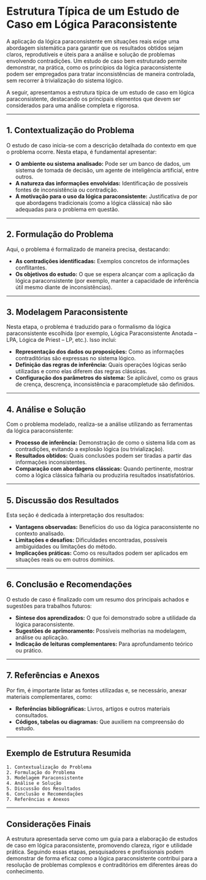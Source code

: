 
# Estrutura Típica de um Estudo de Caso em Lógica Paraconsistente

A aplicação da lógica paraconsistente em situações reais exige uma abordagem sistemática para garantir que os resultados obtidos sejam claros, reprodutíveis e úteis para a análise e solução de problemas envolvendo contradições. Um estudo de caso bem estruturado permite demonstrar, na prática, como os princípios da lógica paraconsistente podem ser empregados para tratar inconsistências de maneira controlada, sem recorrer à trivialização do sistema lógico.

A seguir, apresentamos a estrutura típica de um estudo de caso em lógica paraconsistente, destacando os principais elementos que devem ser considerados para uma análise completa e rigorosa.

---

## 1. **Contextualização do Problema**

O estudo de caso inicia-se com a descrição detalhada do contexto em que o problema ocorre. Nesta etapa, é fundamental apresentar:

- **O ambiente ou sistema analisado:** Pode ser um banco de dados, um sistema de tomada de decisão, um agente de inteligência artificial, entre outros.
- **A natureza das informações envolvidas:** Identificação de possíveis fontes de inconsistência ou contradição.
- **A motivação para o uso da lógica paraconsistente:** Justificativa de por que abordagens tradicionais (como a lógica clássica) não são adequadas para o problema em questão.

---

## 2. **Formulação do Problema**

Aqui, o problema é formalizado de maneira precisa, destacando:

- **As contradições identificadas:** Exemplos concretos de informações conflitantes.
- **Os objetivos do estudo:** O que se espera alcançar com a aplicação da lógica paraconsistente (por exemplo, manter a capacidade de inferência útil mesmo diante de inconsistências).

---

## 3. **Modelagem Paraconsistente**

Nesta etapa, o problema é traduzido para o formalismo da lógica paraconsistente escolhida (por exemplo, Lógica Paraconsistente Anotada – LPA, Lógica de Priest – LP, etc.). Isso inclui:

- **Representação dos dados ou proposições:** Como as informações contraditórias são expressas no sistema lógico.
- **Definição das regras de inferência:** Quais operações lógicas serão utilizadas e como elas diferem das regras clássicas.
- **Configuração dos parâmetros do sistema:** Se aplicável, como os graus de crença, descrença, inconsistência e paracompletude são definidos.

---

## 4. **Análise e Solução**

Com o problema modelado, realiza-se a análise utilizando as ferramentas da lógica paraconsistente:

- **Processo de inferência:** Demonstração de como o sistema lida com as contradições, evitando a explosão lógica (ou trivialização).
- **Resultados obtidos:** Quais conclusões podem ser tiradas a partir das informações inconsistentes.
- **Comparação com abordagens clássicas:** Quando pertinente, mostrar como a lógica clássica falharia ou produziria resultados insatisfatórios.

---

## 5. **Discussão dos Resultados**

Esta seção é dedicada à interpretação dos resultados:

- **Vantagens observadas:** Benefícios do uso da lógica paraconsistente no contexto analisado.
- **Limitações e desafios:** Dificuldades encontradas, possíveis ambiguidades ou limitações do método.
- **Implicações práticas:** Como os resultados podem ser aplicados em situações reais ou em outros domínios.

---

## 6. **Conclusão e Recomendações**

O estudo de caso é finalizado com um resumo dos principais achados e sugestões para trabalhos futuros:

- **Síntese dos aprendizados:** O que foi demonstrado sobre a utilidade da lógica paraconsistente.
- **Sugestões de aprimoramento:** Possíveis melhorias na modelagem, análise ou aplicação.
- **Indicação de leituras complementares:** Para aprofundamento teórico ou prático.

---

## 7. **Referências e Anexos**

Por fim, é importante listar as fontes utilizadas e, se necessário, anexar materiais complementares, como:

- **Referências bibliográficas:** Livros, artigos e outros materiais consultados.
- **Códigos, tabelas ou diagramas:** Que auxiliem na compreensão do estudo.

---

## Exemplo de Estrutura Resumida

```text
1. Contextualização do Problema
2. Formulação do Problema
3. Modelagem Paraconsistente
4. Análise e Solução
5. Discussão dos Resultados
6. Conclusão e Recomendações
7. Referências e Anexos
```

---

## Considerações Finais

A estrutura apresentada serve como um guia para a elaboração de estudos de caso em lógica paraconsistente, promovendo clareza, rigor e utilidade prática. Seguindo essas etapas, pesquisadores e profissionais podem demonstrar de forma eficaz como a lógica paraconsistente contribui para a resolução de problemas complexos e contraditórios em diferentes áreas do conhecimento.
```
